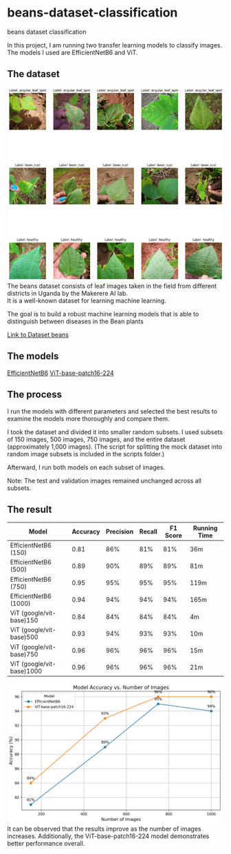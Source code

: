# beans-dataset-classification
beans dataset classification

In this project, I am running two transfer learning models to classify images.  
The models I used are EfficientNetB6 and ViT.
## The dataset
![alt text](helper_scripts/samples.png)  
The beans dataset consists of leaf images taken in the field from different districts in Uganda by the Makerere AI lab.  
It is a well-known dataset for learning machine learning.  

The goal is to build a robust machine learning models that is able to distinguish between diseases in the Bean plants  

[Link to Dataset beans](https://github.com/AI-Lab-Makerere/ibean)

## The models
[EfficientNetB6](https://www.tensorflow.org/api_docs/python/tf/keras/applications/EfficientNetB6) 
[ViT-base-patch16-224](https://huggingface.co/google/vit-base-patch16-224)

## The process

I run the models with different parameters and selected the best results to examine the models more thoroughly and compare them.  

I took the dataset and divided it into smaller random subsets.
I used subsets of 150 images, 500 images, 750 images, and the entire dataset (approximately 1,000 images).
(The script for splitting the mock dataset into random image subsets is included in the scripts folder.)

Afterward, I run both models on each subset of images.

Note: The test and validation images remained unchanged across all subsets.


 ## The result

| Model                        | Accuracy | Precision | Recall | F1 Score | Running Time |
|------------------------------|----------|-----------|--------|----------|--------------|
| EfficientNetB6 (150)          | 0.81     | 86%       | 81%    | 81%      | 36m          |
| EfficientNetB6 (500)         | 0.89     | 90%       | 89%    | 89%      | 81m          |
| EfficientNetB6 (750)         | 0.95     | 95%       | 95%    | 95%      | 119m         |
| EfficientNetB6 (1000)        | 0.94     | 94%       | 94%    | 94%      | 165m         |
| ViT (google/vit-base)150     | 0.84     | 84%       | 84%    | 84%      | 4m           |
| ViT (google/vit-base)500     | 0.93     | 94%       | 93%    | 93%      | 10m          |
| ViT (google/vit-base)750     | 0.96     | 96%       | 96%    | 96%      | 15m          |
| ViT (google/vit-base)1000    | 0.96     | 96%       | 96%    | 96%      | 21m          |



![line plot result](helper_scripts/line_plot_with_labels.png)
It can be observed that the results improve as the number of images increases.
Additionally, the ViT-base-patch16-224 model demonstrates better performance overall.